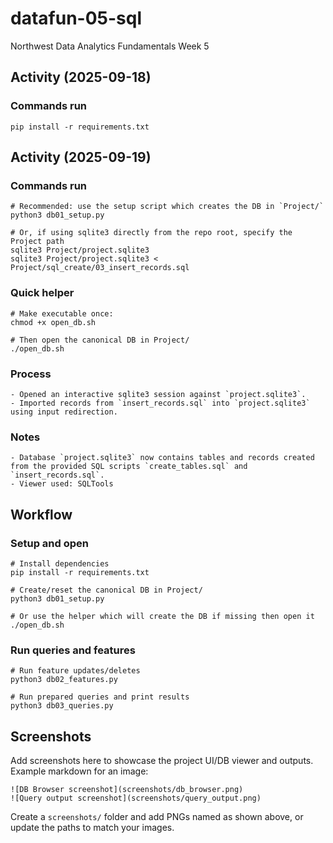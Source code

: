 # datafun-05-sql
Northwest Data Analytics Fundamentals Week 5

## Activity (2025-09-18)

### Commands run
```
pip install -r requirements.txt
```

## Activity (2025-09-19)

### Commands run
```
# Recommended: use the setup script which creates the DB in `Project/`
python3 db01_setup.py

# Or, if using sqlite3 directly from the repo root, specify the Project path
sqlite3 Project/project.sqlite3
sqlite3 Project/project.sqlite3 < Project/sql_create/03_insert_records.sql
```

### Quick helper
```
# Make executable once:
chmod +x open_db.sh

# Then open the canonical DB in Project/
./open_db.sh
```

### Process
```
- Opened an interactive sqlite3 session against `project.sqlite3`.
- Imported records from `insert_records.sql` into `project.sqlite3` using input redirection.
```

### Notes
```
- Database `project.sqlite3` now contains tables and records created from the provided SQL scripts `create_tables.sql` and `insert_records.sql`.
- Viewer used: SQLTools
```

## Workflow

### Setup and open
```
# Install dependencies
pip install -r requirements.txt

# Create/reset the canonical DB in Project/
python3 db01_setup.py

# Or use the helper which will create the DB if missing then open it
./open_db.sh
```

### Run queries and features
```
# Run feature updates/deletes
python3 db02_features.py

# Run prepared queries and print results
python3 db03_queries.py
```

## Screenshots

Add screenshots here to showcase the project UI/DB viewer and outputs. Example markdown for an image:

```
![DB Browser screenshot](screenshots/db_browser.png)
![Query output screenshot](screenshots/query_output.png)
```

Create a `screenshots/` folder and add PNGs named as shown above, or update the paths to match your images.
